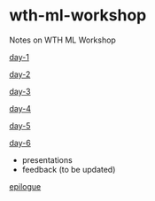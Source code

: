 # wth-ml-workshop
Notes on WTH ML Workshop

[day-1](https://github.com/ryubidragonfire/wth-ml-workshop/blob/master/day-1.md)

[day-2](https://github.com/ryubidragonfire/wth-ml-workshop/blob/master/day-2.md)

[day-3](https://github.com/ryubidragonfire/wth-ml-workshop/blob/master/day-3.md)

[day-4](https://github.com/ryubidragonfire/wth-ml-workshop/blob/master/day-4.md)

[day-5](https://github.com/ryubidragonfire/wth-ml-workshop/blob/master/day-5.md)

[day-6](https://github.com/ryubidragonfire/wth-ml-workshop/blob/master/day-6.md)
- presentations
- feedback (to be updated)

[epilogue](https://github.com/ryubidragonfire/wth-ml-workshop/blob/master/epilogue.md)
